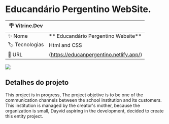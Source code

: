 
# Educandário Pergentino WebSite.


| :placard: Vitrine.Dev |     |
| -------------  | --- |
| :sparkles: Nome        | ** Educandário Pergentino Website**
| :label: Tecnologias | Html and CSS
| :rocket: URL         |(https://educanpergentino.netlify.app/)


<!-- Inserir imagem com a #vitrinedev ao final do link -->
![](https://user-images.githubusercontent.com/102172970/195117595-563fc4be-5f23-477c-9157-1897415539e2.png#vitrinedev) 


## Detalhes do projeto

This project is in progress, The project objetive is to be one of the communication channels between the school institution and its customers. This institution is managed by the creator's mother, because the organization is small, Dayvid aspiring in the development, decided to create this entity project.
